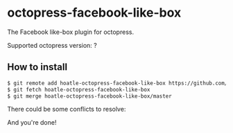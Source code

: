 octopress-facebook-like-box
===========================

The Facebook like-box plugin for octopress.

Supported octopress version: ?


How to install
--------------

```bash
$ git remote add hoatle-octopress-facebook-like-box https://github.com/hoatle/octopress-facebook-like-box.git
$ git fetch hoatle-octopress-facebook-like-box
$ git merge hoatle-octopress-facebook-like-box/master
```
There could be some conflicts to resolve:


And you're done!
